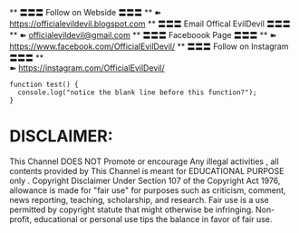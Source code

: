 **	 〓〓〓 Follow on Webside 〓〓〓 **
➽ https://officialevildevil.blogspot.com
**	 〓〓〓 Email Offical EvilDevil 〓〓〓 **
➽ officialevildevil@gmail.com
**	 〓〓〓 Faceboook Page 〓〓〓 **
➽ https://www.facebook.com/OfficialEvilDevil/
**	〓〓〓 Follow on Instagram 〓〓〓 **	 
➽ https://instagram.com/OfficialEvilDevil/
```
function test() {
  console.log("notice the blank line before this function?");
}
```
# DISCLAIMER:
This Channel DOES NOT Promote or encourage Any illegal activities , all contents provided by This Channel is meant for EDUCATIONAL PURPOSE only .   Copyright Disclaimer Under Section 107 of the Copyright Act 1976, allowance is made for "fair use" for purposes such as criticism, comment, news reporting, teaching, scholarship, and research. Fair use is a use permitted by copyright statute that might otherwise be infringing. Non-profit, educational or personal use tips the balance in favor of fair use.
